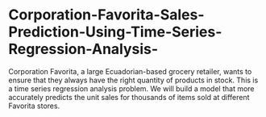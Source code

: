 # Corporation-Favorita-Sales-Prediction-Using-Time-Series-Regression-Analysis-
Corporation Favorita, a large Ecuadorian-based grocery retailer, wants to ensure that they always have the right quantity of products in stock. This is a time series regression analysis problem. We will build a model that more accurately predicts the unit sales for thousands of items sold at different Favorita stores.
